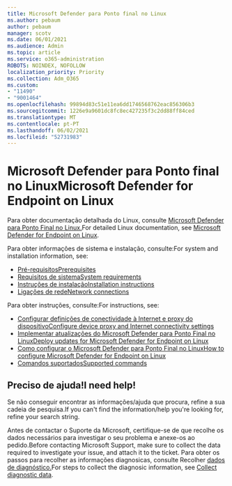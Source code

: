 ```yaml
---
title: Microsoft Defender para Ponto final no Linux
ms.author: pebaum
author: pebaum
manager: scotv
ms.date: 06/01/2021
ms.audience: Admin
ms.topic: article
ms.service: o365-administration
ROBOTS: NOINDEX, NOFOLLOW
localization_priority: Priority
ms.collection: Adm_O365
ms.custom:
- "11490"
- "9001464"
ms.openlocfilehash: 99894d83c51e11ea6dd1746568762eac856306b3
ms.sourcegitcommit: 1226e9a9601dc8fc8ec427235f3c2dd88ff84ced
ms.translationtype: MT
ms.contentlocale: pt-PT
ms.lasthandoff: 06/02/2021
ms.locfileid: "52731983"
---
```

# <a name="microsoft-defender-for-endpoint-on-linux"></a><span data-ttu-id="a14ce-102">Microsoft Defender para Ponto final no Linux</span><span class="sxs-lookup"><span data-stu-id="a14ce-102">Microsoft Defender for Endpoint on Linux</span></span>

<span data-ttu-id="a14ce-103">Para obter documentação detalhada do Linux, consulte [Microsoft Defender para Ponto Final no Linux.](/microsoft-365/security/defender-endpoint/microsoft-defender-endpoint-linux)</span><span class="sxs-lookup"><span data-stu-id="a14ce-103">For detailed Linux documentation, see [Microsoft Defender for Endpoint on Linux](/microsoft-365/security/defender-endpoint/microsoft-defender-endpoint-linux).</span></span>

<span data-ttu-id="a14ce-104">Para obter informações de sistema e instalação, consulte:</span><span class="sxs-lookup"><span data-stu-id="a14ce-104">For system and installation information, see:</span></span>

- [<span data-ttu-id="a14ce-105">Pré-requisitos</span><span class="sxs-lookup"><span data-stu-id="a14ce-105">Prerequisites</span></span>](/microsoft-365/security/defender-endpoint/microsoft-defender-endpoint-linux#prerequisites)
- [<span data-ttu-id="a14ce-106">Requisitos de sistema</span><span class="sxs-lookup"><span data-stu-id="a14ce-106">System requirements</span></span>](/microsoft-365/security/defender-endpoint/microsoft-defender-endpoint-linux#system-requirements)
- [<span data-ttu-id="a14ce-107">Instruções de instalação</span><span class="sxs-lookup"><span data-stu-id="a14ce-107">Installation instructions</span></span>](/microsoft-365/security/defender-endpoint/microsoft-defender-endpoint-linux#installation-instructions)
- [<span data-ttu-id="a14ce-108">Ligações de rede</span><span class="sxs-lookup"><span data-stu-id="a14ce-108">Network connections</span></span>](/microsoft-365/security/defender-endpoint/microsoft-defender-endpoint-linux#network-connections)

<span data-ttu-id="a14ce-109">Para obter instruções, consulte:</span><span class="sxs-lookup"><span data-stu-id="a14ce-109">For instructions, see:</span></span>

- [<span data-ttu-id="a14ce-110">Configurar definições de conectividade à Internet e proxy do dispositivo</span><span class="sxs-lookup"><span data-stu-id="a14ce-110">Configure device proxy and Internet connectivity settings</span></span>](/microsoft-365/security/defender-endpoint/configure-proxy-internet#enable-access-to-microsoft-defender-atp-service-urls-in-the-proxy-server)
- [<span data-ttu-id="a14ce-111">Implementar atualizações do Microsoft Defender para Ponto Final no Linux</span><span class="sxs-lookup"><span data-stu-id="a14ce-111">Deploy updates for Microsoft Defender for Endpoint on Linux</span></span>](/microsoft-365/security/defender-endpoint/linux-updates)
- [<span data-ttu-id="a14ce-112">Como configurar o Microsoft Defender para Ponto Final no Linux</span><span class="sxs-lookup"><span data-stu-id="a14ce-112">How to configure Microsoft Defender for Endpoint on Linux</span></span>](/microsoft-365/security/defender-endpoint/microsoft-defender-endpoint-linux#how-to-configure-microsoft-defender-for-endpoint-on-linux)
- [<span data-ttu-id="a14ce-113">Comandos suportados</span><span class="sxs-lookup"><span data-stu-id="a14ce-113">Supported commands</span></span>](/microsoft-365/security/defender-endpoint/linux-resources#supported-commands)

## <a name="i-need-help"></a><span data-ttu-id="a14ce-114">Preciso de ajuda!</span><span class="sxs-lookup"><span data-stu-id="a14ce-114">I need help!</span></span>

<span data-ttu-id="a14ce-115">Se não conseguir encontrar as informações/ajuda que procura, refine a sua cadeia de pesquisa.</span><span class="sxs-lookup"><span data-stu-id="a14ce-115">If you can't find the information/help you're looking for, refine your search string.</span></span>

<span data-ttu-id="a14ce-116">Antes de contactar o Suporte da Microsoft, certifique-se de que recolhe os dados necessários para investigar o seu problema e anexe-os ao pedido.</span><span class="sxs-lookup"><span data-stu-id="a14ce-116">Before contacting Microsoft Support, make sure to collect the data required to investigate your issue, and attach it to the ticket.</span></span> <span data-ttu-id="a14ce-117">Para obter os passos para recolher as informações diagnosicas, consulte Recolher [dados de diagnóstico.](/microsoft-365/security/defender-endpoint/linux-resources#collect-diagnostic-information)</span><span class="sxs-lookup"><span data-stu-id="a14ce-117">For steps to collect the diagnosic information, see [Collect diagnostic data](/microsoft-365/security/defender-endpoint/linux-resources#collect-diagnostic-information).</span></span>